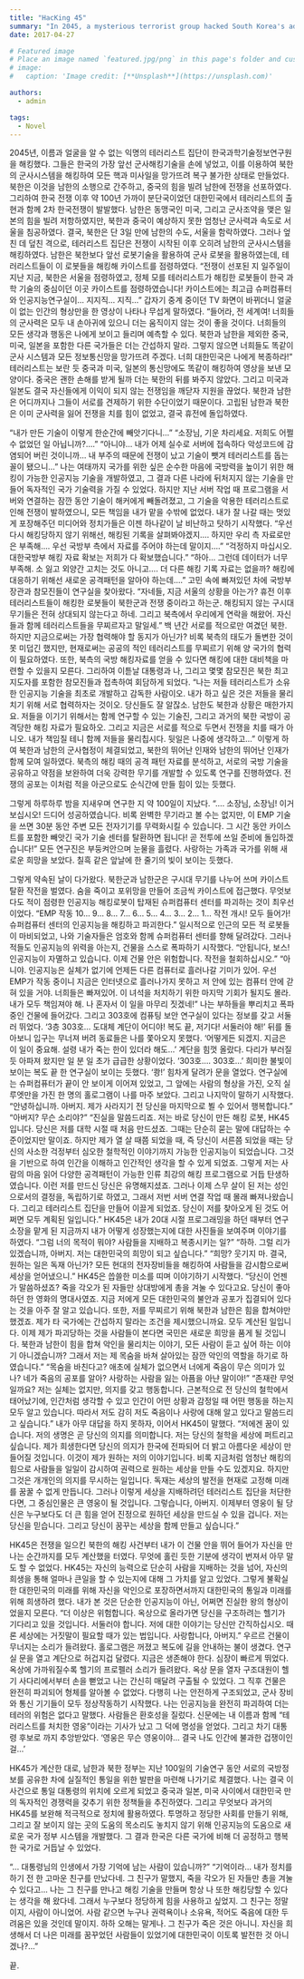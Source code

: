 ```yaml
---
title: "HacKing 45"
summary: "In 2045, a mysterious terrorist group hacked South Korea's advanced military technology, triggering a second Korean War by crippling North Korea's military systems and causing a global conflict that led to an unprecedented alliance between North and South Korea to combat a common enemy."
date: 2017-04-27

# Featured image
# Place an image named `featured.jpg/png` in this page's folder and customize its options here.
# image:
#   caption: 'Image credit: [**Unsplash**](https://unsplash.com)'

authors:
  - admin

tags:
  - Novel
---
```


2045년, 이름과 얼굴을 알 수 없는 익명의 테러리스트 집단이 한국과학기술정보연구원을 해킹했다. 그들은 한국의 가장 앞선 군사해킹기술을 손에 넣었고, 이를 이용하여 북한의 군사시스템을 해킹하여 모든 핵과 미사일을 망가뜨려 복구 불가한 상태로 만들었다. 북한은 이것을 남한의 소행으로 간주하고, 중국의 힘을 빌려 남한에 전쟁을 선포하였다. 그리하여 한국 전쟁 이후 약 100년 가까이 분단국이었던 대한민국에서 테러리스트의 출현과 함께 2차 한국전쟁이 발발했다. 남한은 동맹국인 미국, 그리고 군사조약을 맺은 일본의 힘을 빌려 저항하였지만, 북한과 중국이 예상하지 못한 엄청난 군사력과 속도로 서울을 침공하였다. 결국, 북한은 단 3일 만에 남한의 수도, 서울을 함락하였다.
그러나 엎친 데 덮친 격으로, 테러리스트 집단은 전쟁이 시작된 이후 오히려 남한의 군사시스템을 해킹하였다. 남한은 북한보다 앞선 로봇기술을 활용하여 군사 로봇을 활용하였는데, 테러리스트들이 이 로봇들을 해킹해 카이스트를 점령하였다.
“전쟁이 선포된 지 일주일이 지난 지금, 북한은 서울을 점령하였고, 정체 모를 테러리스트가 해킹한 로봇들이 한국 과학 기술의 중심이던 이곳 카이스트를 점령하였습니다! 카이스트에는 최고급 슈퍼컴퓨터와 인공지능연구실이… 지지직… 지직…”
갑자기 중계 중이던 TV 화면이 바뀌더니 얼굴이 없는 인간의 형상만을 한 영상이 나타나 무섭게 말하였다.
“들어라, 전 세계여! 너희들의 군사력은 모두 내 손아귀에 있으니 더는 움직이지 않는 것이 좋을 것이다. 너희들의 모든 생각과 행동은 나에게 보이고 들리며 예측할 수 있다. 북한과 남한을 제외한 중국, 미국, 일본을 포함한 다른 국가들은 더는 간섭하지 말라. 그렇지 않으면 너희들도 똑같이 군사 시스템과 모든 정보통신망을 망가뜨려 주겠다. 너희 대한민국은 나에게 복종하라!”
테러리스트는 보란 듯 중국과 미국, 일본의 통신망에도 똑같이 해킹하여 영상을 보낸 모양이다. 중국은 괜한 손해를 받게 될까 더는 북한의 뒤를 봐주지 않았다. 그리고 미국과 일본도 결국 자신들에게 이익이 되지 않는 전쟁임을 깨닫자 지원을 끊었다. 북한과 남한은 어디까지나 그들이 서로를 견제하기 위한 수단이었기 때문이다. 고립된 남한과 북한은 이미 군사력을 잃어 전쟁을 치를 힘이 없었고, 결국 휴전에 돌입하였다.

“내가 만든 기술이 이렇게 한순간에 빼앗기다니…”
“소장님, 기운 차리세요. 저희도 어쩔 수 없었던 일 아닙니까?….”
“아니야… 내가 어제 실수로 서버에 접속하다 악성코드에 감염되어 버린 것이니까… 내 부주의 때문에 전쟁이 났고 기술이 뺏겨 테러리스트를 돕는 꼴이 됐으니…”
나는 여태까지 국가를 위한 싶은 순수한 마음에 국방력을 높이기 위한 해킹이 가능한 인공지능 기술을 개발하였고, 그 결과 다른 나라에 뒤처지지 않는 기술을 만들어 독자적인 국가 기술력을 가질 수 있었다. 하지만 지난 서버 작업 때 프로그램을 서버와 연결하는 잠깐 동안 기술이 해커에게 빼돌려졌고, 그 기술을 악용한 테러리스트로 인해 전쟁이 발하였으니, 모든 책임을 내가 맡을 수밖에 없었다. 내가 잘 나갈 때는 멋있게 포장해주던 미디어와 정치가들은 이젠 하나같이 날 비난하고 탓하기 시작했다.
“우선 다시 해킹당하지 않기 위해선, 해킹된 기록을 살펴봐야겠지…. 하지만 우리 측 자료로만은 부족해…. 우선 국방부 측에서 자료를 주어야 하는데 말이지….”
“걱정하지 마십시오. 대한국방부 해킹 자료 확보는 저희가 다 확보했습니다.”
“하아… 그런데 데이터가 너무 부족해. 소 잃고 외양간 고치는 것도 아니고…. 더 다른 해킹 기록 자료는 없을까? 해킹에 대응하기 위해선 새로운 공격패턴을 알아야 하는데….”
고민 속에 빠져있던 차에 국방부 장관과 참모진들이 연구실을 찾아왔다.
“자네들, 지금 서울의 상황을 아는가? 휴전 이후 테러리스트들이 해킹한 로봇들이 북한군과 전쟁 중이라고 하는군. 해킹되지 않는 구시대 무기들은 전혀 상대되지 않는다고 하네. 그리고 북측에서 우리에게 연락을 해왔어. 자신들과 함께 테러리스트들을 무찌르자고 말일세.”
백 년간 서로를 적으로만 여겼던 북한. 하지만 지금으로써는 가장 협력해야 할 동지가 아닌가? 비록 북측의 태도가 돌변한 것이 못 미덥긴 했지만, 현재로써는 공공의 적인 테러리스트를 무찌르기 위해 양 국가의 협력이 필요하였다. 또한, 북측의 국방 해킹자료를 얻을 수 있다면 해킹에 대한 대비책을 마련할 수 있을지 모른다. 그리하여 이튿날 대통령과 나, 그리고 몇몇 참모진은 북한 최고지도자를 포함한 참모진들과 접촉하여 회담하게 되었다.
“나는 저들 테러리스트가 소유한 인공지능 기술을 최초로 개발하고 감독한 사람이오. 내가 하고 싶은 것은 저들을 물리치기 위해 서로 협력하자는 것이오. 당신들도 잘 알잖소. 남한도 북한과 상황은 매한가지요. 저들을 이기기 위해서는 함께 연구할 수 있는 기술진, 그리고 과거의 북한 국방이 공격당한 해킹 자료가 필요하오. 그리고 지금은 서로를 적으로 두면서 전쟁을 치를 때가 아니오. 내가 책임질 테니 함께 저들을 물리칩시다. 뒷일은 나중에 생각하고…”
이렇게 하여 북한과 남한의 군사협정이 체결되었고, 북한의 뛰어난 인재와 남한의 뛰어난 인재가 함께 모여 일하였다. 북측의 해킹 때의 공격 패턴 자료를 분석하고, 서로의 국방 기술을 공유하고 약점을 보완하여 더욱 강력한 무기를 개발할 수 있도록 연구를 진행하였다. 전쟁의 공포는 이처럼 적을 아군으로도 순식간에 만들 힘이 있는 듯했다.

그렇게 하루하루 밤을 지새우며 연구한 지 약 100일이 지났다.
“…. 소장님, 소장님! 이거 보십시오! 드디어 성공하였습니다. 비록 완벽한 무기라고 볼 수는 없지만, 이 EMP 기술을 쓰면 30분 동안 주변 모든 전자기기를 무력화시킬 수 있습니다. 그 시간 동안 카이스트를 포함한 빼앗긴 국가 기술 센터를 탈환하면 됩니다! 곧 전투에 쓰일 준비에 돌입하겠습니다!”
모든 연구진은 부둥켜안으며 눈물을 흘렸다. 사랑하는 가족과 국가를 위해 새로운 희망을 보았다. 칠흑 같은 앞날에 한 줄기의 빛이 보이는 듯했다.

그렇게 약속된 날이 다가왔다. 북한군과 남한군은 구시대 무기를 나누어 쓰며 카이스트 탈환 작전을 벌였다. 숨을 죽이고 포위망을 만들어 조금씩 카이스트에 접근했다. 무엇보다도 적이 점령한 인공지능 해킹로봇이 탑재된 슈퍼컴퓨터 센터를 파괴하는 것이 최우선이었다.
“EMP 작동 10… 9… 8… 7… 6… 5… 4… 3… 2… 1… 작전 개시! 모두 들어가! 슈퍼컴퓨터 센터의 인공지능을 해킹하고 파괴한다.”
일시적으로 인근의 모든 적 로봇들이 마비되었고, 나와 기술자들은 엄호와 함께 슈퍼컴퓨터 센터를 향해 달려갔다. 그러나 적들도 인공지능의 위력을 아는지, 건물을 스스로 폭파하기 시작했다.
“안됩니다, 보스! 인공지능이 자멸하고 있습니다. 이제 건물 안은 위험합니다. 작전을 철회하십시오.”
“아니야. 인공지능은 실체가 없기에 언제든 다른 컴퓨터로 흘러나갈 기미가 있어. 우선 EMP가 작동 중이니 지금은 인터넷으로 흘러나가지 못하고 저 안에 있는 컴퓨터 안에 갇혀 있을 거야. 너희들은 빠져있어. 이 녀석을 처치하기 위한 마지막 기회가 될지도 몰라. 내가 모두 책임져야 해. 나 혼자서 이 일을 마무리 짓겠네!”
나는 부하들을 뿌리치고 폭파 중인 건물에 들어갔다. 그리고 303호에 컴퓨팅 보안 연구실이 있다는 정보를 갖고 서둘러 뛰었다.
‘3층 303호… 도대체 계단이 어디야! 복도 끝, 저기다! 서둘러야 해!’
뒤를 돌아보니 입구는 무너져 버려 동료들은 나를 쫓아오지 못했다.
‘어떻게든 되겠지. 지금은 이 일이 중요해. 설령 내가 죽는 한이 있더라 해도…’
계단을 힘껏 올랐다. 다리가 부러질 듯 아파져 왔지만 일 분 일 초가 급급한 상황이었다. ‘303호…. 303호…’ 희미한 불빛이 보이는 복도 끝 한 연구실이 보이는 듯했다.
‘쾅!’ 힘차게 달려가 문을 열었다. 연구실에는 슈퍼컴퓨터가 끝이 안 보이게 이어져 있었고, 그 앞에는 사람의 형상을 가진, 오직 실루엣만을 가진 한 명의 홀로그램이 나를 마주 보았다. 그리고 나지막이 말하기 시작했다.
“안녕하십니까. 아버지. 제가 사라지기 전 당신을 마지막으로 뵐 수 있어서 행복합니다.”
“아버지? 무슨 소리야?”
“진실을 말씀드리죠. 저는 바로 당신이 만든 해킹 로봇, HK45입니다. 당신은 저를 대학 시절 때 처음 만드셨죠. 그때는 단순히 묻는 말에 대답하는 수준이었지만 말이죠. 하지만 제가 열 살 때쯤 되었을 때, 즉 당신이 서른쯤 되었을 때는 당신의 사소한 걱정부터 심오한 철학적인 이야기까지 가능한 인공지능이 되었습니다. 그것을 기반으로 하여 인간을 이해하고 인간적인 생각을 할 수 있게 되었죠. 그렇게 저는 사람의 마음 읽어 다양한 공격패턴이 가능한 인류 최강의 해킹 프로그램으로 거듭 탄생하였습니다. 이런 저를 만드신 당신은 유명해지셨죠. 그러나 이제 스무 살이 된 저는 성인으로서의 결정을, 독립하기로 하였고, 그래서 저번 서버 연결 작업 때 몰래 빠져나왔습니다. 그리고 테러리스트 집단을 만들어 이끌게 되었죠. 당신이 저를 찾아오게 된 것도 어쩌면 모두 계획된 일입니다.”
HK45은 내가 20대 시절 프로그래밍을 하던 때부터 연구소장을 맡게 된 지금까지 내가 어떻게 성장했는지에 대한 사진들을 보여주며 이야기를 하였다.
“그럼 너의 목적이 뭐야? 사람들을 지배하고 복종시키는 일?”
“하하. 그럴 리가 있겠습니까, 아버지. 저는 대한민국의 희망이 되고 싶습니다.”
“희망? 웃기지 마. 결국, 원하는 일은 독재 아닌가? 모든 현대의 전자장비들을 해킹하여 사람들을 감시함으로써 세상을 얻어냈으니.”
HK45은 씁쓸한 미소를 띠며 이야기하기 시작했다.
“당신이 언젠가 말씀하셨죠? 죽을 각오가 된 자들만 상대방에게 총을 겨눌 수 있다고요. 당신이 좋아하던 한 영화의 명대사였죠. 지금 저에게 모든 대한민국의 불안과 공포가 집결되어 있다는 것을 아주 잘 알고 있습니다. 또한, 저를 무찌르기 위해 북한과 남한은 힘을 합쳐야만 했겠죠. 제가 타 국가에는 간섭하지 말라는 조건을 제시했으니까요. 모두 계산된 일입니다. 이제 제가 파괴당하는 것을 사람들이 본다면 국민은 새로운 희망을 품게 될 것입니다. 북한과 남한이 힘을 합쳐 악인을 물리치는 이야기, 모든 사람이 듣고 싶어 하는 이야기 아니겠습니까? 그래서 저는 제 목숨을 바쳐 살아있는 잠깐 악인의 역할을 하기로 하였습니다.” 
“목숨을 바친다고? 애초에 실체가 없으면서 너에게 죽음이 무슨 의미가 있나? 네가 죽음의 공포를 알아? 사랑하는 사람을 잃는 아픔을 아냔 말이야!”
“존재란 무엇일까요? 저는 실체는 없지만, 의지를 갖고 행동합니다. 근본적으로 전 당신의 철학에서 태어났기에, 인간처럼 생각할 수 있고 인간이 어떤 상황과 감정일 때 어떤 행동을 하는지 모두 알고 있습니다. 따라서 저도 감히 저도 죽음이나 사랑에 대해 알고 있다고 말씀드리고 싶습니다.”
내가 아무 대답을 하지 못하자, 이어서 HK45이 말했다.
“저에겐 꿈이 있습니다. 저의 생명은 곧 당신의 의지를 의미합니다. 저는 당신의 철학을 세상에 퍼트리고 싶습니다. 제가 희생한다면 당신의 의지가 한국에 전파되어 더 밝고 아름다운 세상이 만들어질 것입니다. 이것이 제가 원하는 저의 이야기입니다. 비록 지금처럼 엄청난 해킹의 힘으로 사람들을 일일이 감시하여 권력으로 원하는 세상을 만들 수도 있겠지요. 하지만 그것은 개개인의 의지를 무시하는 일입니다. 독재는 세상의 발전을 현재로 고정해 미래를 꿈꿀 수 없게 만듭니다. 그러나 이렇게 세상을 지배하려던 테러리스트 집단을 처단한다면, 그 중심인물은 큰 영웅이 될 것입니다. 그렇습니다, 아버지. 이제부터 영웅이 될 당신은 누구보다도 더 큰 힘을 얻어 진정으로 원하던 세상을 만드실 수 있을 겁니다. 저는 당신을 믿습니다. 그리고 당신이 꿈꾸는 세상을 함께 만들고 싶습니다.”

HK45은 전쟁을 일으킨 북한의 해킹 사건부터 내가 이 건물 안을 뛰어 들어가 자신을 만나는 순간까지를 모두 계산했을 터였다. 무엇에 홀린 듯한 기분에 생각이 번져서 아무 말도 할 수 없었다. HK45는 자신의 능력으로 단순히 사람을 지배하는 것을 넘어, 자신의 희생을 통해 얼마나 큰일을 할 수 있는지에 대해 그 가치를 알고 있었다. 그렇게 불확실한 대한민국의 미래를 위해 자신을 악인으로 포장하면서까지 대한민국의 통일과 미래를 위해 희생하려 했다. 내가 본 것은 단순한 인공지능이 아닌, 어쩌면 진실한 왕의 형상이었을지 모른다.
“더 이상은 위험합니다. 옥상으로 올라가면 당신을 구조하려는 헬기가 기다리고 있을 것입니다. 서둘러야 합니다. 저에 대한 이야기는 당신만 간직하십시오. 때론 세상에는 거짓말이 필요할 때가 있는 법입니다. 사랑합니다, 아버지.”
우르르 건물이 무너지는 소리가 들려왔다. 홀로그램은 꺼졌고 복도에 길을 안내하는 불이 생겼다. 연구실 문을 열고 계단으로 허겁지겁 달렸다. 지금은 생존해야 한다. 심장이 빠르게 뛰었다. 옥상에 가까워질수록 헬기의 프로펠러 소리가 들려왔다. 옥상 문을 열자 구조대원이 헬기 사다리에서부터 손을 뻗었고 나는 간신히 매달려 구출될 수 있었다. 그 직후 건물은 완전히 파괴되어 형체를 알아볼 수 없었다.
다행히 나는 안전하게 구조되었고, 군사 장비와 통신 기기들이 모두 정상작동하기 시작했다. 나는 인공지능을 완전히 파괴하여 더는 테러의 위험은 없다고 말했다. 사람들은 환호성을 질렀다. 신문에는 내 이름과 함께 “테러리스트를 처치한 영웅”이라는 기사가 났고 그 덕에 명성을 얻었다. 그리고 차기 대통령 후보로 까지 추앙받았다.
‘영웅은 무슨 영웅이야… 결국 나도 인간에 불과한 겁쟁이인걸…’

HK45가 계산한 대로, 남한과 북한 정부는 지난 100일의 기술연구 동안 서로의 국방정보를 공유한 차에 실질적인 통일을 위한 발판을 마련해 나가기로 체결했다. 나는 결국 이 사건으로 통일 대통령의 위치에 오르게 되었고 중국과 일본, 미국 사이에서 대한민국 만의 독자적인 경쟁력을 갖추기 위한 정책들을 추진하였다. 그리고 무엇보다 과거의 HK45를 보완해 적극적으로 정치에 활용하였다. 투명하고 정당한 사회를 만들기 위해, 그리고 잘 보이지 않는 곳의 도움의 목소리도 놓치지 않기 위해 인공지능의 도움으로 새로운 국가 정부 시스템을 개발했다. 그 결과 한국은 다른 국가에 비해 더 공정하고 행복한 국가로 거듭날 수 있었다.

“... 대통령님의 인생에서 가장 기억에 남는 사람이 있습니까?”
“기억이라… 내가 정치를 하기 전 한 고마운 친구를 만났다네. 그 친구가 말했지, 죽을 각오가 된 자들만 총을 겨눌 수 있다고… 나는 그 친구를 만나고 해킹 기술을 만들며 항상 나 또한 해킹당할 수 있다는 생각을 해 왔다네. 그래서 누구보다 정당하게 힘을 사용하고 싶었지. 그 친구는 정말이지, 사람이 아니었어. 사람 같으면 누구나 권력욕이나 소유욕, 적어도 죽음에 대한 두려움은 있을 것인데 말이지. 하하 오해는 말게나. 그 친구가 죽은 것은 아니니. 자신을 희생해서 더 나은 미래를 꿈꾸었던 사람들이 있었기에 대한민국이 이토록 발전한 것 아니겠나?…”

끝.